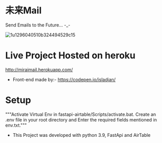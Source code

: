 # 未来Mail

Send Emails to the Future... -_-

![1u1296040510b324494529c15](https://user-images.githubusercontent.com/63765823/115973817-80777080-a575-11eb-8374-c68b1bf0b5cc.jpg)

# Live Project Hosted on heroku
http://miraimail.herokuapp.com/

* Front-end made by:- https://codepen.io/isladjan/

# Setup

"""Activate Virtual Env in fastapi-airtable/Scripts/activate.bat.
Create an .env file in your root directory and Enter the required fields mentioned in env.txt."""
* This Project was developed with python 3.9, FastApi and AirTable

